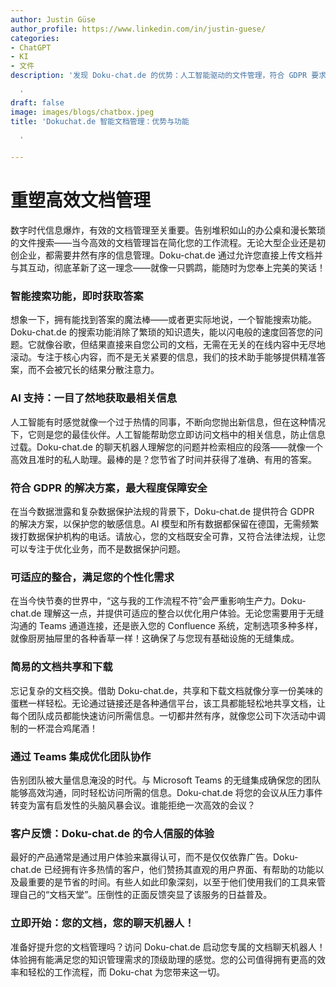 ```yaml
---
author: Justin Güse
author_profile: https://www.linkedin.com/in/justin-guese/
categories:
- ChatGPT
- KI
- 文件
description: '发现 Doku-chat.de 的优势：人工智能驱动的文件管理，符合 GDPR 要求。只需提出简单的问题，即可直接从您的文档中获得精确的答案！

  '
draft: false
image: images/blogs/chatbox.jpeg
title: 'Dokuchat.de 智能文档管理：优势与功能

  '

---
```

# 重塑高效文档管理

数字时代信息爆炸，有效的文档管理至关重要。告别堆积如山的办公桌和漫长繁琐的文件搜索——当今高效的文档管理旨在简化您的工作流程。无论大型企业还是初创企业，都需要井然有序的信息管理。Doku-chat.de 通过允许您直接上传文档并与其互动，彻底革新了这一理念——就像一只鹦鹉，能随时为您奉上完美的笑话！

### 智能搜索功能，即时获取答案

想象一下，拥有能找到答案的魔法棒——或者更实际地说，一个智能搜索功能。Doku-chat.de 的搜索功能消除了繁琐的知识遗失，能以闪电般的速度回答您的问题。它就像谷歌，但结果直接来自您公司的文档，无需在无关的在线内容中无尽地滚动。专注于核心内容，而不是无关紧要的信息，我们的技术助手能够提供精准答案，而不会被冗长的结果分散注意力。

### AI 支持：一目了然地获取最相关信息

人工智能有时感觉就像一个过于热情的同事，不断向您抛出新信息，但在这种情况下，它则是您的最佳伙伴。人工智能帮助您立即访问文档中的相关信息，防止信息过载。Doku-chat.de 的聊天机器人理解您的问题并检索相应的段落——就像一个高效且准时的私人助理。最棒的是？您节省了时间并获得了准确、有用的答案。

### 符合 GDPR 的解决方案，最大程度保障安全

在当今数据泄露和复杂数据保护法规的背景下，Doku-chat.de 提供符合 GDPR 的解决方案，以保护您的敏感信息。AI 模型和所有数据都保留在德国，无需频繁拨打数据保护机构的电话。请放心，您的文档既安全可靠，又符合法律法规，让您可以专注于优化业务，而不是数据保护问题。

### 可适应的整合，满足您的个性化需求

在当今快节奏的世界中，“这与我的工作流程不符”会严重影响生产力。Doku-chat.de 理解这一点，并提供可适应的整合以优化用户体验。无论您需要用于无缝沟通的 Teams 通道连接，还是嵌入您的 Confluence 系统，定制选项多种多样，就像厨房抽屉里的各种香草一样！这确保了与您现有基础设施的无缝集成。

### 简易的文档共享和下载

忘记复杂的文档交换。借助 Doku-chat.de，共享和下载文档就像分享一份美味的蛋糕一样轻松。无论通过链接还是各种通信平台，该工具都能轻松地共享文档，让每个团队成员都能快速访问所需信息。一切都井然有序，就像您公司下次活动中调制的一杯混合鸡尾酒！

### 通过 Teams 集成优化团队协作

告别团队被大量信息淹没的时代。与 Microsoft Teams 的无缝集成确保您的团队能够高效沟通，同时轻松访问所需的信息。Doku-chat.de 将您的会议从压力事件转变为富有启发性的头脑风暴会议。谁能拒绝一次高效的会议？

### 客户反馈：Doku-chat.de 的令人信服的体验

最好的产品通常是通过用户体验来赢得认可，而不是仅仅依靠广告。Doku-chat.de 已经拥有许多热情的客户，他们赞扬其直观的用户界面、有帮助的功能以及最重要的是节省的时间。有些人如此印象深刻，以至于他们使用我们的工具来管理自己的“文档天堂”。压倒性的正面反馈突显了该服务的日益普及。

### 立即开始：您的文档，您的聊天机器人！

准备好提升您的文档管理吗？访问 Doku-chat.de 启动您专属的文档聊天机器人！体验拥有能满足您的知识管理需求的顶级助理的感觉。您的公司值得拥有更高的效率和轻松的工作流程，而 Doku-chat 为您带来这一切。
